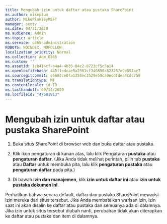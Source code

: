 ```yaml
---
title: Mengubah izin untuk daftar atau pustaka SharePoint
ms.author: mikeplum
author: MikePlumleyMSFT
manager: scotv
ms.date: 04/21/2020
ms.audience: Admin
ms.topic: article
ms.service: o365-administration
ROBOTS: NOINDEX, NOFOLLOW
localization_priority: Normal
ms.collection: Adm_O365
ms.custom: ''
ms.assetid: 1cb414cf-a4a4-4b35-84c2-0723cf5c5a14
ms.openlocfilehash: 445f1edcae5a2581cf340898c823257e9e857ae7
ms.sourcegitcommit: c6692ce0fa1358ec3529e59ca0ecdfdea4cdc759
ms.translationtype: MT
ms.contentlocale: id-ID
ms.lasthandoff: 09/14/2020
ms.locfileid: "47681813"
---
```

# <a name="change-permissions-for-a-sharepoint-list-or-library"></a>Mengubah izin untuk daftar atau pustaka SharePoint

1. Buka situs SharePoint di browser web dan buka daftar atau pustaka.
    
2. Klik ikon pengaturan di kanan atas, lalu klik Pengaturan **pustaka** atau **pengaturan daftar**. (Jika Anda tidak melihat perintah, pilih tab **pustaka** atau **Daftar** untuk membuka pita, lalu klik **pengaturan pustaka** atau **pengaturan daftar** pada pita.) 
    
3. Di bawah **izin dan manajemen**, klik **izin untuk daftar ini** atau **izin untuk pustaka dokumen ini**.
    
Perhatikan bahwa secara default, daftar dan pustaka SharePoint mewarisi izin mereka dari situs tersebut. Jika Anda membatalkan warisan izin, izin saat ini akan disalin ke daftar atau pustaka dan semuanya ada di dalamnya. Jika izin untuk situs tersebut diubah nanti, perubahan tidak akan diterapkan ke daftar atau pustaka dan item di dalamnya.
  


